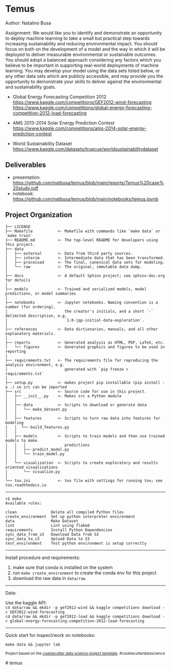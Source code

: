 Temus
==============================

Author: Natalino Busa

Assignment:
We would like you to identify and demonstrate an opportunity to deploy machine learning to take
a small but practical step towards increasing sustainability and reducing environmental impact.
You should focus on both on the development of a model and the way in which it will be deployed to deliver
measurable environmental or sustainable outcomes. You should adopt a balanced approach considering any factors
which you believe to be important in supporting real-world deployments of machine learning.
You may develop your model using the data sets listed below, or any other data sets which are publicly accessible,
and may provide you the opportunity to demonstrate your skills to deliver against the environmental and sustainability
goals.

- Global Energy Forecasting Competition 2012  
https://www.kaggle.com/competitions/GEF2012-wind-forecasting
https://www.kaggle.com/competitions/global-energy-forecasting-competition-2012-load-forecasting
  

- AMS 2013-2014 Solar Energy Prediction Contest  
https://www.kaggle.com/competitions/ams-2014-solar-energy-prediction-contest
  

- World Sustainability Dataset  
https://www.kaggle.com/datasets/truecue/worldsustainabilitydataset

## Deliverables
 
 - presentation: https://github.com/natbusa/temus/blob/main/reports/Temus%20case%20study.pdf
 - notebook: https://github.com/natbusa/temus/blob/main/notebooks/temus.ipynb
 

Project Organization
------------

    ├── LICENSE
    ├── Makefile           <- Makefile with commands like `make data` or `make train`
    ├── README.md          <- The top-level README for developers using this project.
    ├── data
    │   ├── external       <- Data from third party sources.
    │   ├── interim        <- Intermediate data that has been transformed.
    │   ├── processed      <- The final, canonical data sets for modeling.
    │   └── raw            <- The original, immutable data dump.
    │
    ├── docs               <- A default Sphinx project; see sphinx-doc.org for details
    │
    ├── models             <- Trained and serialized models, model predictions, or model summaries
    │
    ├── notebooks          <- Jupyter notebooks. Naming convention is a number (for ordering),
    │                         the creator's initials, and a short `-` delimited description, e.g.
    │                         `1.0-jqp-initial-data-exploration`.
    │
    ├── references         <- Data dictionaries, manuals, and all other explanatory materials.
    │
    ├── reports            <- Generated analysis as HTML, PDF, LaTeX, etc.
    │   └── figures        <- Generated graphics and figures to be used in reporting
    │
    ├── requirements.txt   <- The requirements file for reproducing the analysis environment, e.g.
    │                         generated with `pip freeze > requirements.txt`
    │
    ├── setup.py           <- makes project pip installable (pip install -e .) so src can be imported
    ├── src                <- Source code for use in this project.
    │   ├── __init__.py    <- Makes src a Python module
    │   │
    │   ├── data           <- Scripts to download or generate data
    │   │   └── make_dataset.py
    │   │
    │   ├── features       <- Scripts to turn raw data into features for modeling
    │   │  └── build_features.py
    │   │
    │   ├── models         <- Scripts to train models and then use trained models to make
    │   │   │                 predictions
    │   │   ├── predict_model.py
    │   │   └── train_model.py
    │   │
    │   └── visualization  <- Scripts to create exploratory and results oriented visualizations
    │       └── visualize.py
    │
    └── tox.ini            <- tox file with settings for running tox; see tox.readthedocs.io


--------

```
>$ make
Available rules:

clean               Delete all compiled Python files 
create_environment  Set up python interpreter environment 
data                Make Dataset 
lint                Lint using flake8 
requirements        Install Python Dependencies 
sync_data_from_s3   Download Data from S3 
sync_data_to_s3     Upload Data to S3 
test_environment    Test python environment is setup correctly 
```

--------
Install procedure and requirements:

 1. make sure that conda is installed on the system
 2. run `make create_environment` to create the conda env for this project 
 3. download the raw data in `data/raw`
    
--------
Data:

Use the kaggle API:   
`cd data/raw && mkdir -p gef2012-wind && kaggle competitions download -c GEF2012-wind-forecasting`  
`cd data/raw && mkdir -p gef2012-load && kaggle competitions download -c global-energy-forecasting-competition-2012-load-forecasting`
 
--------
Quick start for inspect/work on notebooks:
```
make data && jupyter lab
```

<p><small>Project based on the <a target="_blank" href="https://drivendata.github.io/cookiecutter-data-science/">cookiecutter data science project template</a>. #cookiecutterdatascience</small></p>
# temus
